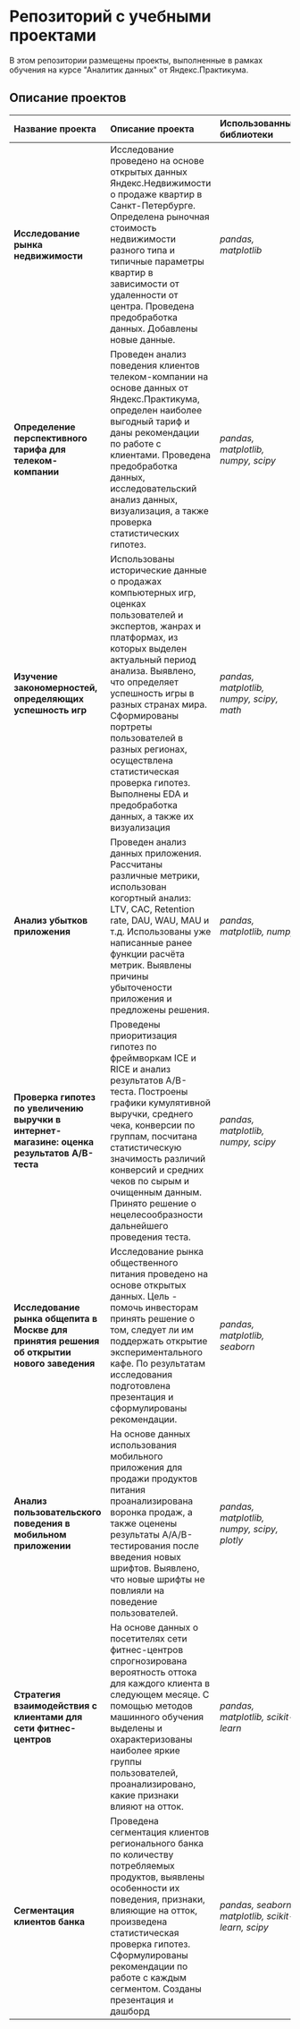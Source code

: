 # Репозиторий с учебными проектами

В этом репозитории размещены проекты, выполненные в рамках обучения на курсе "Аналитик данных" от Яндекс.Практикума.

## Описание проектов

| Название проекта  |  Описание проекта | Использованные библиотеки  |  Навыки |
| :------------ | :------------ | :------------ | :------------ |
|   **Исследование рынка недвижимости**| Исследование проведено на основе открытых данных Яндекс.Недвижимости о продаже квартир в Санкт-Петербурге. Определена рыночная стоимость недвижимости разного типа и типичные параметры квартир в зависимости от удаленности от центра. Проведена предобработка данных. Добавлены новые данные.  |  *pandas, matplotlib* | *EDA, предобработка данных, визуализация данных*  |
| **Определение перспективного тарифа для телеком-компании**  |  Проведен анализ поведения клиентов телеком-компании на основе данных от Яндекс.Практикума, определен наиболее выгодный тариф и даны рекомендации по работе с клиентами. Проведена предобработка данных, исследовательский анализ данных, визуализация, а также проверка статистических гипотез. | *pandas, matplotlib, numpy, scipy*  |  *EDA, предобработка данных, статистическая проверка гипотез, визуализация данных* |
|  **Изучение закономерностей, определяющих успешность игр** | Использованы  исторические данные о продажах компьютерных игр, оценках пользователей и экспертов, жанрах и платформах, из которых выделен актуальный период анализа. Выявлено, что определяет успешность игры в разных странах мира. Сформированы портреты пользователей в разных регионах, осуществлена статистическая проверка гипотез. Выполнены EDA и предобработка данных, а также их визуализация |  *pandas, matplotlib, numpy, scipy, math* |  *EDA, предобработка данных, статистическая проверка гипотез, визуализация данных* |
|  **Анализ убытков приложения** | Проведен анализ данных приложения. Рассчитаны различные метрики, использован когортный анализ: LTV, CAC, Retention rate, DAU, WAU, MAU и т.д. Использованы уже написанные ранее функции расчёта метрик. Выявлены причины убыточености приложения и предложены решения.  | *pandas, matplotlib, numpy*  |  *обработка данных, статистический тест, LTV, CAC, когортный анализ, unit-экономика* |
| **Проверка гипотез по увеличению выручки в интернет-магазине: оценка результатов A/B-теста** | Проведены приоритизация гипотез по фреймворкам ICE и RICE и анализ результатов A/B-теста. Построены графики кумулятивной выручки, среднего чека, конверсии по группам, посчитана статистическую значимость различий конверсий и средних чеков по сырым и очищенным данным. Принято решение о нецелесообразности дальнейшего проведения теста.  |  *pandas, matplotlib, numpy, scipy* |  *A/B-тест, статистическая проверка гипотез* |
| **Исследование рынка общепита в Москве для принятия решения об открытии нового заведения**  | Исследование рынка общественного питания проведено на основе открытых данных. Цель - помочь инвесторам принять решение о том, следует ли им поддержать открытие экспериментального кафе. По результатам исследования подготовлена презентация и сформулированы рекомендации. | *pandas, matplotlib, seaborn*  |  *обработка данных, визуализация данных, создание презентаций* |
|  **Анализ пользовательского поведения в мобильном приложении** | На основе данных использования мобильного приложения для продажи продуктов питания проанализирована воронка продаж, а также оценены результаты A/A/B-тестирования после введения новых шрифтов. Выявлено, что новые шрифты не повлияли на поведение пользователей. | *pandas, matplotlib, numpy, scipy, plotly*  | *A/B-тест, статистическая проверка гипотез, визуализация данных* |
| **Стратегия взаимодействия с клиентами для сети фитнес-центров**  | На основе данных о посетителях сети фитнес-центров спрогнозирована вероятность оттока для каждого клиента в следующем месяце. С помощью методов машинного обучения выделены и охарактеризованы наиболее яркие группы пользователей, проанализировано, какие признаки влияют на отток. | *pandas, matplotlib, scikit-learn*  |  *KMeans, дендрограмма, RandomForestClassifier, LogisticRegression, машинное обучение, классификация, кластеризация* |
|  **Сегментация клиентов банка** |  Проведена сегментация клиентов регионального банка по количеству потребляемых продуктов, выявлены особенности их поведения, признаки, влияющие на отток, произведена статистическая проверка гипотез. Сформулированы рекомендации по работе с каждым сегментом. Созданы презентация и дашборд | *pandas, seaborn, matplotlib, scikit-learn, scipy*  |  *сегментация, подготовка презентации, машинное обучение, статистическая проверка гипотез, дашборд, Tableau* |


```python

```
